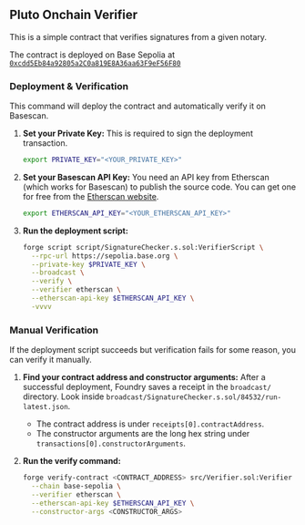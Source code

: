 ## Pluto Onchain Verifier

This is a simple contract that verifies signatures from a given notary.

The contract is deployed on Base Sepolia at [`0xcdd5Eb84a92805a2C0a819E8A36aa63F9eF56F80`](https://sepolia.basescan.org/address/0xcdd5Eb84a92805a2C0a819E8A36aa63F9eF56F80)

### Deployment & Verification

This command will deploy the contract and automatically verify it on Basescan.

1.  **Set your Private Key:** This is required to sign the deployment transaction.

    ```bash
    export PRIVATE_KEY="<YOUR_PRIVATE_KEY>"
    ```

2.  **Set your Basescan API Key:** You need an API key from Etherscan (which works for Basescan) to publish the source code. You can get one for free from the [Etherscan website](https://etherscan.io/register).

    ```bash
    export ETHERSCAN_API_KEY="<YOUR_ETHERSCAN_API_KEY>"
    ```

3.  **Run the deployment script:**

    ```bash
    forge script script/SignatureChecker.s.sol:VerifierScript \
      --rpc-url https://sepolia.base.org \
      --private-key $PRIVATE_KEY \
      --broadcast \
      --verify \
      --verifier etherscan \
      --etherscan-api-key $ETHERSCAN_API_KEY \
      -vvvv
    ```

### Manual Verification

If the deployment script succeeds but verification fails for some reason, you can verify it manually.

1.  **Find your contract address and constructor arguments:** After a successful deployment, Foundry saves a receipt in the `broadcast/` directory. Look inside `broadcast/SignatureChecker.s.sol/84532/run-latest.json`.

    - The contract address is under `receipts[0].contractAddress`.
    - The constructor arguments are the long hex string under `transactions[0].constructorArguments`.

2.  **Run the verify command:**

    ```bash
    forge verify-contract <CONTRACT_ADDRESS> src/Verifier.sol:Verifier \
      --chain base-sepolia \
      --verifier etherscan \
      --etherscan-api-key $ETHERSCAN_API_KEY \
      --constructor-args <CONSTRUCTOR_ARGS>
    ```
